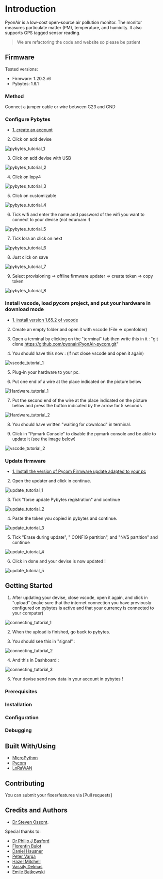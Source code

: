 # Introduction
PyonAir is a low-cost open-source air pollution monitor. The monitor measures particulate matter (PM), temperature, and humidity. It also supports GPS tagged sensor reading.

> We are refactoring the code and website so please be patient 

## Firmware 

Tested versions:

* Firmware: 1.20.2.r6
* Pybytes: 1.6.1

### Method

Connect a jumper cable or wire between G23 and GND

### Configure Pybytes 

* [1. create an account](https://sso.pycom.io/login/?client_id=pycom&redirect_uri=https%3A%2F%2Fpyauth.pybytes.pycom.io%2Fauth_code%2Fcallback&scope=profile&response_type=code&state=pybytes-browser)

2. Click on add devise

![pybytes_tutorial_1](images/pybytes_tutorial_1.png)

3. Click on add devise with USB

![pybytes_tutorial_2](images/pybytes_tutorial_2.png)

4. Click on lopy4

![pybytes_tutorial_3](images/pybytes_tutorial_3.png)

5. Click on customizable

![pybytes_tutorial_4](images/pybytes_tutorial_4.png)

6. Tick wifi and enter the name and password of the wifi you want to connect to your devise (not eduroam !)

![pybytes_tutorial_5](images/pybytes_tutorial_5.png)

7. Tick lora an click on next

![pybytes_tutorial_6](images/pybytes_tutorial_6.png)

8. Just click on save

![pybytes_tutorial_7](images/pybytes_tutorial_7.png)

9. Select provisioning => offline firmware updater => create token => copy token

![pybytes_tutorial_8](images/pybytes_tutorial_8.png)

### Install vscode, load pycom project, and put your hardware in download mode

* [1. install version 1.65.2 of vscode](https://code.visualstudio.com/updates/v1_65)

2. Create an empty folder and open it with vscode (File => openfolder) 

3. Open a terminal by clicking on the "terminal" tab then write this in it : "git clone https://github.com/pyonair/PyonAir-pycom.git"

4. You should have this now : (if not close vscode and open it again)

![vscode_tutorial_1](images/vscode_tutorial_1.png)

5. Plug-in your hardware to your pc.

6. Put one end of a wire at the place indicated on the picture below

![Hardware_tutorial_1](images/Hardware_tutorial_1.jpg)

7. Put the second end of the wire at the place indicated on the picture below and press the button indicated by the arrow for 5 seconds

![Hardware_tutorial_2](images/Hardware_tutorial_2.jpg)

8. You should have written "waiting for download" in terminal.

9. Click in "Pymark Console" to disable the pymark console and be able to update it (see the image below) 

![vscode_tutorial_2](images/vscode_tutorial_2.png)

### Update firmware

* [1. Install the version of Pycom Firmware update adapted to your pc](https://docs.pycom.io/updatefirmware/device/)

2. Open the updater and click in continue.

![update_tutorial_1](images/update_tutorial_1.png)

3. Tick "force update Pybytes registration" and continue

![update_tutorial_2](images/update_tutorial_2.png)

4. Paste the token you copied in pybytes and continue.

![update_tutorial_3](images/update_tutorial_3.png)

5. Tick "Erase during update", " CONFIG partition", and "NVS partition" and continue

![update_tutorial_4](images/update_tutorial_4.png)

6. Click in done and your devise is now updated ! 

![update_tutorial_5](images/update_tutorial_5.png)

## Getting Started

1. After updating your devise, close vscode, open it again, and click in "upload" (make sure that the internet connection you have previously configured on pybytes is active and that your currency is connected to your computer)

![connecting_tutorial_1](images/connecting_tutorial_1.png)

2. When the upload is finished, go back to pybytes.

3. You should see this in "signal" : 

![connecting_tutorial_2](images/connecting_tutorial_2.png)

4. And this in Dashboard :

![connecting_tutorial_3](images/connecting_tutorial_3.png)

5. Your devise send now data in your account in pybytes !

### Prerequisites
 
### Installation
 

### Configuration
 
### Debugging
 

## Built With/Using

* [MicroPython](https://micropython.org/)
* [Pycom](https://pycom.io/)
* [LoRaWAN](https://www.thethingsnetwork.org/docs/lorawan/)

## Contributing

You can submit your fixes/features via [Pull requests] 

## Credits and Authors

* [Dr Steven Ossont](https://www.linkedin.com/in/sjj698/).

Special thanks to:

* [Dr Philip J Basford](https://www.southampton.ac.uk/engineering/about/staff/pjb1u12.page)
* [Florentin Bulot](https://www.southampton.ac.uk/smmi/about/our_students/florentin-bulot.page)
* [Daniel Hausner](https://github.com/danhaus)
* [Peter Varga](https://github.com/pe-varga)
* [Hazel Mitchell](https://github.com/CeruleanMars)
* [Vassily Delmas](https://github.com/jaVASScriptt)
* [Emile Batkowski](https://github.com/Emiliolosbostos)